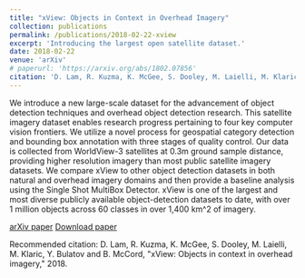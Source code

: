 ```yaml
---
title: "xView: Objects in Context in Overhead Imagery"
collection: publications
permalink: /publications/2018-02-22-xview
excerpt: 'Introducing the largest open satellite dataset.'
date: 2018-02-22
venue: 'arXiv'
# paperurl: 'https://arxiv.org/abs/1802.07856'
citation: 'D. Lam, R. Kuzma, K. McGee, S. Dooley, M. Laielli, M. Klaric, Y.  Bulatov  and  B.  McCord, "xView:  Objects  in context  in overhead imagery," 2018.'
---
```

We introduce a new large-scale dataset for the advancement of object detection techniques and overhead object detection research. This satellite imagery dataset enables research progress pertaining to four key computer vision frontiers. We utilize a novel process for geospatial category detection and bounding box annotation with three stages of quality control. Our data is collected from WorldView-3 satellites at 0.3m ground sample distance, providing higher resolution imagery than most public satellite imagery datasets. We compare xView to other object detection datasets in both natural and overhead imagery domains and then provide a baseline analysis using the Single Shot MultiBox Detector. xView is one of the largest and most diverse publicly available object-detection datasets to date, with over 1 million objects across 60 classes in over 1,400 km^2 of imagery.

[arXiv paper](https://arxiv.org/abs/1802.07856)
[Download paper](http://rskuzma.github.io/files/xview.pdf)

Recommended citation: D. Lam, R. Kuzma, K. McGee, S. Dooley, M. Laielli, M. Klaric, Y.  Bulatov  and  B.  McCord, "xView:  Objects  in context  in overhead imagery," 2018.